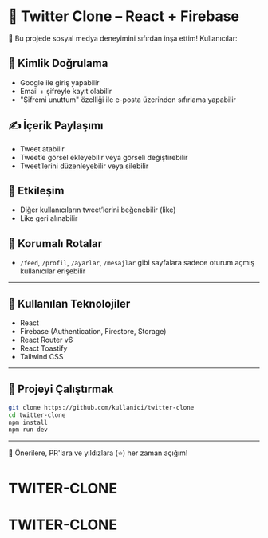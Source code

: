 # 🐤 Twitter Clone – React + Firebase

🚀 Bu projede sosyal medya deneyimini sıfırdan inşa ettim! Kullanıcılar:

## 👤 Kimlik Doğrulama

- Google ile giriş yapabilir
- Email + şifreyle kayıt olabilir
- "Şifremi unuttum" özelliği ile e-posta üzerinden sıfırlama yapabilir

## ✍️ İçerik Paylaşımı

- Tweet atabilir
- Tweet’e görsel ekleyebilir veya görseli değiştirebilir
- Tweet’lerini düzenleyebilir veya silebilir

## 💬 Etkileşim

- Diğer kullanıcıların tweet’lerini beğenebilir (like)
- Like geri alınabilir

## 🔐 Korumalı Rotalar

- `/feed`, `/profil`, `/ayarlar`, `/mesajlar` gibi sayfalara sadece oturum açmış kullanıcılar erişebilir

---

## 🧪 Kullanılan Teknolojiler

- React
- Firebase (Authentication, Firestore, Storage)
- React Router v6
- React Toastify
- Tailwind CSS

---

## 📁 Projeyi Çalıştırmak

```bash
git clone https://github.com/kullanici/twitter-clone
cd twitter-clone
npm install
npm run dev
```

---

💬 Önerilere, PR'lara ve yıldızlara (⭐) her zaman açığım!
#
# TWITER-CLONE
# TWITER-CLONE
